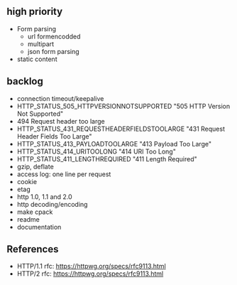 ## high priority
- Form parsing
  - url formencodded 
  - multipart
  - json form parsing
- static content



## backlog
- connection timeout/keepalive
- HTTP_STATUS_505_HTTPVERSIONNOTSUPPORTED "505 HTTP Version Not Supported"
- 494 Request header too large
- HTTP_STATUS_431_REQUESTHEADERFIELDSTOOLARGE "431 Request Header Fields Too Large"
- HTTP_STATUS_413_PAYLOADTOOLARGE "413 Payload Too Large"
- HTTP_STATUS_414_URITOOLONG "414 URI Too Long"
- HTTP_STATUS_411_LENGTHREQUIRED       "411 Length Required"
- gzip, deflate
- access log: one line per request
- cookie
- etag
- http 1.0, 1.1 and 2.0
- http decoding/encoding
- make cpack
- readme
- documentation


## References

- HTTP/1.1 rfc: https://httpwg.org/specs/rfc9113.html
- HTTP/2 rfc: https://httpwg.org/specs/rfc9113.html
